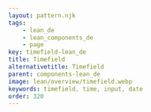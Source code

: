 ```yaml
---
layout: pattern.njk
tags: 
    - lean_de
    - lean_components_de
    - page
key: timefield-lean_de
title: Timefield
alternativetitle: Timefield
parent: components-lean_de
image: lean/overview/timefield.webp
keywords: timefield, time, input, date
order: 320
---
```


